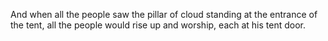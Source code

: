 And when all the people saw the pillar of cloud standing at the entrance of the tent, all the people would rise up and worship, each at his tent door.
